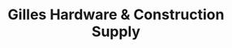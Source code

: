 ---
title: "Gilles Hardware & Construction Supply"
url: /san-jose-del-monte/gilles-hardware-and-construction-supply/
shop: trade
---